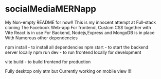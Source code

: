 # socialMediaMERNapp
My Non-empty README for now!!
This is my innocent attempt at Full-stack cloning The Facebook Web-app
For frontend, Custom CSS together with Vite React is in use
For Backend, Nodejs,Express and MongoDB is in place
With Numerous other dependencies

npm install - to install all dependencies
npm start - to start the backend server locally
npm run dev - to run frontend locally for development

vite build - to build frontend for production

Fully desktop only atm but
Currently working on mobile view !!!
